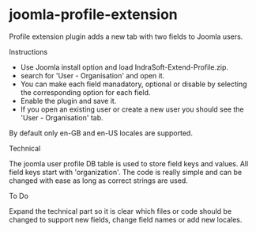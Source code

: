 # joomla-profile-extension

Profile extension plugin adds a new tab with two fields to Joomla users.  

Instructions

* Use Joomla install option and load IndraSoft-Extend-Profile.zip.
* search for 'User - Organisation' and open it.
* You can make each field manadatory, optional or disable by selecting the corresponding option for each field.
* Enable the plugin and save it.
* If you open an existing user or create a new user you should see the 'User - Organisation' tab.

By default only en-GB and en-US locales are supported.

Technical

The joomla user profile DB table is used to store field keys and values. All field keys start with 'organization'.
The code is really simple and can be changed with ease as long as correct strings are used.

To Do

Expand the technical part so it is clear which files or code should be changed to support new fields, change field names or add new locales.
